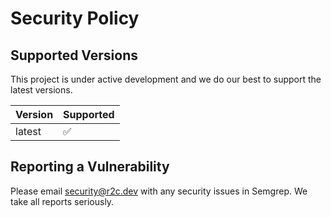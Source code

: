 # Security Policy

## Supported Versions

This project is under active development and we do our best to support the latest versions.

| Version | Supported          |
| ------- | ------------------ |
| latest  | :white_check_mark: |

## Reporting a Vulnerability

Please email security@r2c.dev with any security issues in Semgrep. We take all reports seriously.
